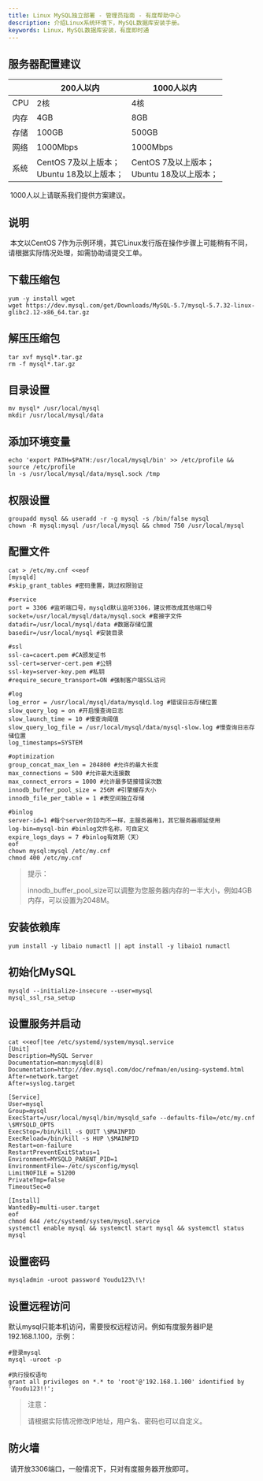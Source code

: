 ```yaml
---
title: Linux MySQL独立部署 - 管理员指南 - 有度帮助中心
description: 介绍Linux系统环境下，MySQL数据库安装手册。
keywords: Linux，MySQL数据库安装，有度即时通
---
```


## 服务器配置建议

|      | 200人以内                                     | 1000人以内                                     |
| ---- | --------------------------------------------- | ---------------------------------------------- |
| CPU  | 2核                                           | 4核                                            |
| 内存 | 4GB                                           | 8GB                                            |
| 存储 | 100GB                                         | 500GB                                          |
| 网络 | 1000Mbps                                      | 1000Mbps                                       |
| 系统 | CentOS 7及以上版本；<br>Ubuntu 18及以上版本； | CentOS 7及以上版本；<br/>Ubuntu 18及以上版本； |

​		1000人以上请联系我们提供方案建议。

## 说明

​		本文以CentOS 7作为示例环境，其它Linux发行版在操作步骤上可能稍有不同，请根据实际情况处理，如需协助请提交工单。

## 下载压缩包

```
yum -y install wget
wget https://dev.mysql.com/get/Downloads/MySQL-5.7/mysql-5.7.32-linux-glibc2.12-x86_64.tar.gz
```

## 解压压缩包

```
tar xvf mysql*.tar.gz
rm -f mysql*.tar.gz
```

## 目录设置

```
mv mysql* /usr/local/mysql
mkdir /usr/local/mysql/data
```

## 添加环境变量

```
echo 'export PATH=$PATH:/usr/local/mysql/bin' >> /etc/profile && source /etc/profile
ln -s /usr/local/mysql/data/mysql.sock /tmp
```

## 权限设置

```
groupadd mysql && useradd -r -g mysql -s /bin/false mysql
chown -R mysql:mysql /usr/local/mysql && chmod 750 /usr/local/mysql
```

## 配置文件

```
cat > /etc/my.cnf <<eof
[mysqld]
#skip_grant_tables #密码重置，跳过权限验证

#service
port = 3306 #监听端口号，mysqld默认监听3306，建议修改成其他端口号
socket=/usr/local/mysql/data/mysql.sock #套接字文件
datadir=/usr/local/mysql/data #数据存储位置
basedir=/usr/local/mysql #安装目录

#ssl
ssl-ca=cacert.pem #CA颁发证书
ssl-cert=server-cert.pem #公钥
ssl-key=server-key.pem #私钥
#require_secure_transport=ON #强制客户端SSL访问

#log
log_error = /usr/local/mysql/data/mysqld.log #错误日志存储位置
slow_query_log = on #开启慢查询日志
slow_launch_time = 10 #慢查询阈值
slow_query_log_file = /usr/local/mysql/data/mysql-slow.log #慢查询日志存储位置
log_timestamps=SYSTEM

#optimization
group_concat_max_len = 204800 #允许的最大长度
max_connections = 500 #允许最大连接数
max_connect_errors = 1000 #允许最多链接错误次数
innodb_buffer_pool_size = 256M #引擎缓存大小
innodb_file_per_table = 1 #表空间独立存储

#binlog
server-id=1 #每个server的ID均不一样，主服务器用1，其它服务器顺延使用
log-bin=mysql-bin #binlog文件名称，可自定义
expire_logs_days = 7 #binlog有效期（天）
eof
chown mysql:mysql /etc/my.cnf
chmod 400 /etc/my.cnf
```

>提示：
>
>innodb_buffer_pool_size可以调整为您服务器内存的一半大小，例如4GB内存，可以设置为2048M。

## 安装依赖库

```
yum install -y libaio numactl || apt install -y libaio1 numactl
```

## 初始化MySQL

```
mysqld --initialize-insecure --user=mysql
mysql_ssl_rsa_setup
```

## 设置服务并启动

```
cat <<eof|tee /etc/systemd/system/mysql.service
[Unit]
Description=MySQL Server
Documentation=man:mysqld(8)
Documentation=http://dev.mysql.com/doc/refman/en/using-systemd.html
After=network.target
After=syslog.target

[Service]
User=mysql
Group=mysql
ExecStart=/usr/local/mysql/bin/mysqld_safe --defaults-file=/etc/my.cnf \$MYSQLD_OPTS
ExecStop=/bin/kill -s QUIT \$MAINPID
ExecReload=/bin/kill -s HUP \$MAINPID
Restart=on-failure
RestartPreventExitStatus=1
Environment=MYSQLD_PARENT_PID=1
EnvironmentFile=-/etc/sysconfig/mysql
LimitNOFILE = 51200
PrivateTmp=false
TimeoutSec=0

[Install]
WantedBy=multi-user.target
eof
chmod 644 /etc/systemd/system/mysql.service
systemctl enable mysql && systemctl start mysql && systemctl status mysql
```

## 设置密码

```
mysqladmin -uroot password Youdu123\!\!
```

## 设置远程访问

​		默认mysql只能本机访问，需要授权远程访问。例如有度服务器IP是192.168.1.100，示例：

```
#登录mysql
mysql -uroot -p

#执行授权语句
grant all privileges on *.* to 'root'@'192.168.1.100' identified by 'Youdu123!!';
```

> 注意：
>
> 请根据实际情况修改IP地址，用户名、密码也可以自定义。

## 防火墙

​		请开放3306端口，一般情况下，只对有度服务器开放即可。

